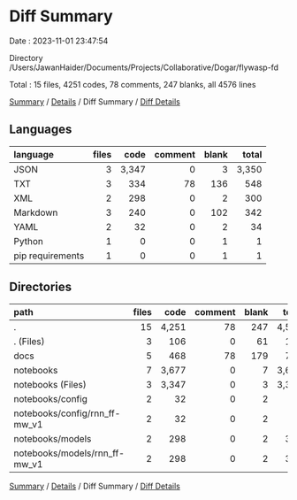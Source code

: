 # Diff Summary

Date : 2023-11-01 23:47:54

Directory /Users/JawanHaider/Documents/Projects/Collaborative/Dogar/flywasp-fd

Total : 15 files,  4251 codes, 78 comments, 247 blanks, all 4576 lines

[Summary](results.md) / [Details](details.md) / Diff Summary / [Diff Details](diff-details.md)

## Languages
| language | files | code | comment | blank | total |
| :--- | ---: | ---: | ---: | ---: | ---: |
| JSON | 3 | 3,347 | 0 | 3 | 3,350 |
| TXT | 3 | 334 | 78 | 136 | 548 |
| XML | 2 | 298 | 0 | 2 | 300 |
| Markdown | 3 | 240 | 0 | 102 | 342 |
| YAML | 2 | 32 | 0 | 2 | 34 |
| Python | 1 | 0 | 0 | 1 | 1 |
| pip requirements | 1 | 0 | 0 | 1 | 1 |

## Directories
| path | files | code | comment | blank | total |
| :--- | ---: | ---: | ---: | ---: | ---: |
| . | 15 | 4,251 | 78 | 247 | 4,576 |
| . (Files) | 3 | 106 | 0 | 61 | 167 |
| docs | 5 | 468 | 78 | 179 | 725 |
| notebooks | 7 | 3,677 | 0 | 7 | 3,684 |
| notebooks (Files) | 3 | 3,347 | 0 | 3 | 3,350 |
| notebooks/config | 2 | 32 | 0 | 2 | 34 |
| notebooks/config/rnn_ff-mw_v1 | 2 | 32 | 0 | 2 | 34 |
| notebooks/models | 2 | 298 | 0 | 2 | 300 |
| notebooks/models/rnn_ff-mw_v1 | 2 | 298 | 0 | 2 | 300 |

[Summary](results.md) / [Details](details.md) / Diff Summary / [Diff Details](diff-details.md)